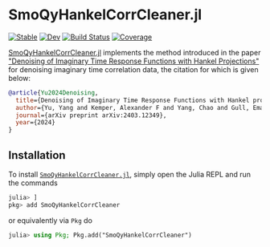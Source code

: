# SmoQyHankelCorrCleaner.jl

[![Stable](https://img.shields.io/badge/docs-stable-blue.svg)](https://SmoQySuite.github.io/SmoQyHankelCorrCleaner.jl/stable/)
[![Dev](https://img.shields.io/badge/docs-dev-blue.svg)](https://SmoQySuite.github.io/SmoQyHankelCorrCleaner.jl/dev/)
[![Build Status](https://github.com/SmoQySuite/SmoQyHankelCorrCleaner.jl/actions/workflows/CI.yml/badge.svg?branch=main)](https://github.com/SmoQySuite/SmoQyHankelCorrCleaner.jl/actions/workflows/CI.yml?query=branch%3Amain)
[![Coverage](https://codecov.io/gh/SmoQySuite/SmoQyHankelCorrCleaner.jl/branch/main/graph/badge.svg)](https://codecov.io/gh/SmoQySuite/SmoQyHankelCorrCleaner.jl)

[SmoQyHankelCorrCleaner.jl](https://github.com/SmoQySuite/SmoQyHankelCorrCleaner.jl) implements the method introduced in the paper
["Denoising of Imaginary Time Response Functions with Hankel Projections"](https://arxiv.org/abs/2403.12349)
for denoising imaginary time correlation data, the citation for which is given below:

```bibtex
@article{Yu2024Denoising,
  title={Denoising of Imaginary Time Response Functions with Hankel projections},
  author={Yu, Yang and Kemper, Alexander F and Yang, Chao and Gull, Emanuel},
  journal={arXiv preprint arXiv:2403.12349},
  year={2024}
}
```

## Installation

To install [`SmoQyHankelCorrCleaner.jl`](https://github.com/SmoQySuite/SmoQyHankelCorrCleaner.jl.git),
simply open the Julia REPL and run the commands
```julia
julia> ]
pkg> add SmoQyHankelCorrCleaner
```
or equivalently via `Pkg` do
```julia
julia> using Pkg; Pkg.add("SmoQyHankelCorrCleaner")
```